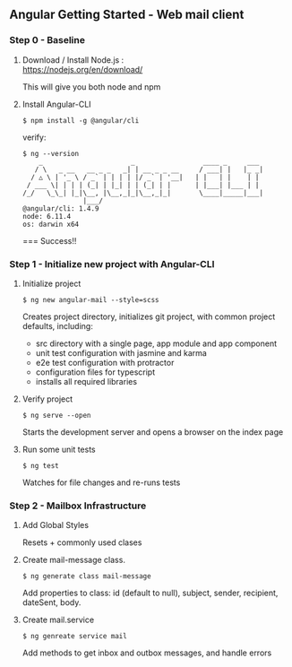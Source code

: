 ## Angular Getting Started - Web mail client  

### Step 0 - Baseline

1. Download / Install Node.js :  
   https://nodejs.org/en/download/
    
   This will give you both node and npm

2. Install Angular-CLI

   `$ npm install -g @angular/cli`
   
   verify:
   ```
   $ ng --version
       _                      _                 ____ _     ___
      / \   _ __   __ _ _   _| | __ _ _ __     / ___| |   |_ _|
     / △ \ | '_ \ / _` | | | | |/ _` | '__|   | |   | |    | |
    / ___ \| | | | (_| | |_| | | (_| | |      | |___| |___ | |
   /_/   \_\_| |_|\__, |\__,_|_|\__,_|_|       \____|_____|___|
                  |___/
   @angular/cli: 1.4.9
   node: 6.11.4
   os: darwin x64

   ```
   === Success!!
   
### Step 1 - Initialize new project with Angular-CLI

1. Initialize project
    
   `$ ng new angular-mail --style=scss`
   
   Creates project directory, initializes git project, with common project defaults, including:
   - src directory with a single page, app module and app component
   - unit test configuration with jasmine and karma
   - e2e test configuration with protractor
   - configuration files for typescript
   - installs all required libraries
   
2. Verify project

   `$ ng serve --open`
   
   Starts the development server and opens a browser on the index page
   
3. Run some unit tests
  
   `$ ng test`
   
   Watches for file changes and re-runs tests

### Step 2 - Mailbox Infrastructure

1. Add Global Styles
    
    Resets + commonly used clases
    
2. Create mail-message class. 
   
   `$ ng generate class mail-message`
   
   Add properties to class: id (default to null), subject, sender, recipient, dateSent, body. 
   
3. Create mail.service
   
   `$ ng genreate service mail`
   
   Add methods to get inbox and outbox messages, and handle errors
